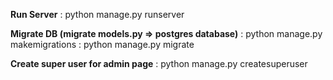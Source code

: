 **Run Server**
: python manage.py runserver

**Migrate DB (migrate models.py => postgres database)**
: python manage.py makemigrations
: python manage.py migrate

**Create super user for admin page**
: python manage.py createsuperuser